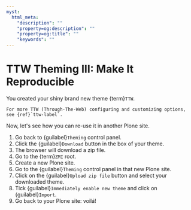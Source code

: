 ```yaml
---
myst:
  html_meta:
    "description": ""
    "property=og:description": ""
    "property=og:title": ""
    "keywords": ""
---
```


# TTW Theming III: Make It Reproducible

You created your shiny brand new theme {term}`TTW`.

```{note}
For more TTW (Through-The-Web) configuring and customizing options, see {ref}`ttw-label`.
```

Now, let's see how you can re-use it in another Plone site.

1. Go back to {guilabel}`Theming` control panel.
2. Click the {guilabel}`Download` button in the box of your theme.
3. The browser will download a zip file.
4. Go to the {term}`ZMI` root.
5. Create a new Plone site.
6. Go to the {guilabel}`Theming` control panel in that new Plone site.
7. Click on the {guilabel}`Upload zip file` button and select your downloaded theme.
8. Tick {guilabel}`Immediately enable new theme` and click on {guilabel}`Import`.
9. Go back to your Plone site: voilá!

